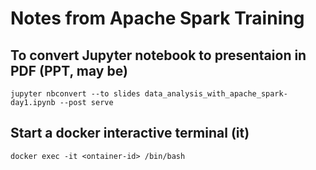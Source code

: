 # Notes from Apache Spark Training
## To convert Jupyter notebook to presentaion in PDF (PPT, may be)
`jupyter nbconvert --to slides data_analysis_with_apache_spark-day1.ipynb --post serve`
## Start a docker interactive terminal (it) 
`docker exec -it <ontainer-id> /bin/bash`

